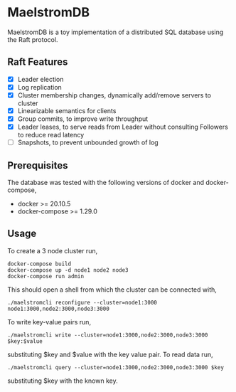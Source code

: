 # MaelstromDB
MaelstromDB is a toy implementation of a distributed SQL database using the Raft protocol.

## Raft Features
- [X] Leader election
- [X] Log replication
- [X] Cluster membership changes, dynamically add/remove servers to cluster
- [X] Linearizable semantics for clients
- [X] Group commits, to improve write throughput
- [X] Leader leases, to serve reads from Leader without consulting Followers to reduce read latency
- [ ] Snapshots, to prevent unbounded growth of log

## Prerequisites
The database was tested with the following versions of docker and docker-compose,
- docker >= 20.10.5
- docker-compose >= 1.29.0

## Usage
To create a 3 node cluster run,
```
docker-compose build
docker-compose up -d node1 node2 node3
docker-compose run admin
```
This should open a shell from which the cluster can be connected with,
```
./maelstromcli reconfigure --cluster=node1:3000 node1:3000,node2:3000,node3:3000
```
To write key-value pairs run,
```
./maelstromcli write --cluster=node1:3000,node2:3000,node3:3000 $key:$value
```
substituting $key and $value with the key value pair.
To read data run,
```
./maelstromcli query --cluster=node1:3000,node2:3000,node3:3000 $key
```
substituting $key with the known key.

